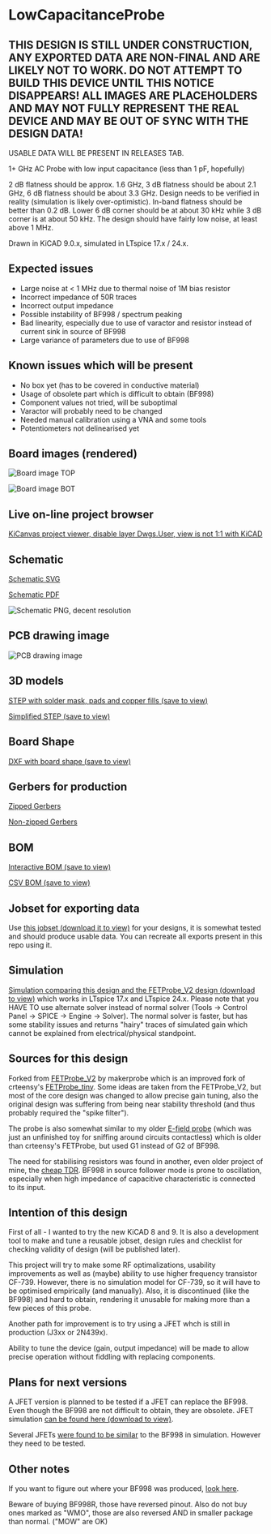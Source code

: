 # LowCapacitanceProbe

## THIS DESIGN IS STILL UNDER CONSTRUCTION, ANY EXPORTED DATA ARE NON-FINAL AND ARE LIKELY NOT TO WORK. DO NOT ATTEMPT TO BUILD THIS DEVICE UNTIL THIS NOTICE DISAPPEARS! ALL IMAGES ARE PLACEHOLDERS AND MAY NOT FULLY REPRESENT THE REAL DEVICE AND MAY BE OUT OF SYNC WITH THE DESIGN DATA!

USABLE DATA WILL BE PRESENT IN RELEASES TAB.

1+ GHz AC Probe with low input capacitance (less than 1 pF, hopefully)

2 dB flatness should be approx. 1.6 GHz, 3 dB flatness should be about 2.1 GHz, 6 dB flatness should be about 3.3 GHz. Design needs to be verified in reality (simulation is likely over-optimistic). In-band flatness should be better than 0.2 dB. Lower 6 dB corner should be at about 30 kHz while 3 dB corner is at about 50 kHz. The design should have fairly low noise, at least above 1 MHz.

Drawn in KiCAD 9.0.x, simulated in LTspice 17.x / 24.x.

## Expected issues

* Large noise at < 1 MHz due to thermal noise of 1M bias resistor
* Incorrect impedance of 50R traces
* Incorrect output impedance
* Possible instability of BF998 / spectrum peaking
* Bad linearity, especially due to use of varactor and resistor instead of current sink in source of BF998
* Large variance of parameters due to use of BF998

## Known issues which will be present

* No box yet (has to be covered in conductive material)
* Usage of obsolete part which is difficult to obtain (BF998)
* Component values not tried, will be suboptimal
* Varactor will probably need to be changed
* Needed manual calibration using a VNA and some tools
* Potentiometers not delinearised yet

## Board images (rendered)

![Board image TOP](https://github.com/MR-DOS/LowCapacitanceProbe/raw/main/Exports/Images_render/top.png)

![Board image BOT](https://github.com/MR-DOS/LowCapacitanceProbe/raw/main/Exports/Images_render/bot.png)

## Live on-line project browser

[KiCanvas project viewer, disable layer Dwgs.User, view is not 1:1 with KiCAD](https://kicanvas.org/?github=https%3A%2F%2Fgithub.com%2FMR-DOS%2FLowCapacitanceProbe%2Ftree%2Fmain)

## Schematic

[Schematic SVG](https://github.com/MR-DOS/LowCapacitanceProbe/raw/main/Exports/Schematic/LowCapacitanceProbe.svg)

[Schematic PDF](https://github.com/MR-DOS/LowCapacitanceProbe/raw/main/Exports/Schematic/LowCapacitanceProbe.pdf)

![Schematic PNG, decent resolution](https://github.com/MR-DOS/LowCapacitanceProbe/raw/main/Exports/Schematic/LowCapacitanceProbe.png)

## PCB drawing image

![PCB drawing image](https://github.com/MR-DOS/LowCapacitanceProbe/raw/main/Exports/Images_render/LowCapacitanceProbe.png)

## 3D models

[STEP with solder mask, pads and copper fills (save to view)](https://github.com/MR-DOS/LowCapacitanceProbe/raw/main/Exports/3D/board.step)

[Simplified STEP (save to view)](https://github.com/MR-DOS/LowCapacitanceProbe/raw/main/Exports/3D/simplified/simplified.step)

## Board Shape

[DXF with board shape (save to view)](https://github.com/MR-DOS/LowCapacitanceProbe/raw/main/Exports/DXF/LowCapacitanceProbe-Edge_Cuts.dxf)

## Gerbers for production

[Zipped Gerbers](https://github.com/MR-DOS/LowCapacitanceProbe/raw/main/Exports/Gerbers/ZIP/LowCapacitanceProbe_v1.0.0.zip)

[Non-zipped Gerbers](https://github.com/MR-DOS/LowCapacitanceProbe/raw/main/Exports/Gerbers/)

## BOM

[Interactive BOM (save to view)](https://github.com/MR-DOS/LowCapacitanceProbe/raw/main/Exports/BOM/LowCapacitanceProbe_Interactive_BOM.html)

[CSV BOM (save to view)](https://github.com/MR-DOS/LowCapacitanceProbe/raw/main/Exports/BOM/LowCapacitanceProbe.csv)

## Jobset for exporting data

Use [this jobset (download it to view)](https://github.com/MR-DOS/LowCapacitanceProbe/raw/main/Outputs.kicad_jobset) for your designs, it is somewhat tested and should produce usable data. You can recreate all exports present in this repo using it.

## Simulation

[Simulation comparing this design and the FETProbe_V2 design (download to view)](https://github.com/MR-DOS/LowCapacitanceProbe/raw/main/Simulation/probe.asc) which works in LTspice 17.x and LTspice 24.x. Please note that you HAVE TO use alternate solver instead of normal solver (Tools -> Control Panel -> SPICE -> Engine -> Solver). The normal solver is faster, but has some stability issues and returns "hairy" traces of simulated gain which cannot be explained from electrical/physical standpoint.

## Sources for this design

Forked from [FETProbe_V2](https://github.com/makerprobe/FETProbe_V2) by makerprobe which is an improved fork of crteensy's [FETProbe_tiny](https://github.com/crteensy/FETProbe_tiny). Some ideas are taken from the FETProbe_V2, but most of the core design was changed to allow precise gain tuning, also the original design was suffering from being near stability threshold (and thus probably required the "spike filter").

The probe is also somewhat similar to my older [E-field probe](https://hackaday.io/project/169611-simple-e-field-probe) (which was just an unfinished toy for sniffing around circuits contactless) which is older than crteensy's FETProbe, but used G1 instead of G2 of BF998.

The need for stabilising resistors was found in another, even older project of mine, the [cheap TDR](https://github.com/MR-DOS/TDR_diploma_thesis). BF998 in source follower mode is prone to oscillation, especially when high impedance of capacitive characteristic is connected to its input.

## Intention of this design

First of all - I wanted to try the new KiCAD 8 and 9. It is also a development tool to make and tune a reusable jobset, design rules and checklist for checking validity of design (will be published later).

This project will try to make some RF optimalizations, usability improvements as well as (maybe) ability to use higher frequency transistor CF-739. However, there is no simulation model for CF-739, so it will have to be optimised empirically (and manually). Also, it is discontinued (like the BF998) and hard to obtain, rendering it unusable for making more than a few pieces of this probe.

Another path for improvement is to try using a JFET whch is still in production (J3xx or 2N439x).

Ability to tune the device (gain, output impedance) will be made to allow precise operation without fiddling with replacing components.

## Plans for next versions

A JFET version is planned to be tested if a JFET can replace the BF998. Even though the BF998 are not difficult to obtain, they are obsolete.
JFET simulation [can be found here (download to view)](https://github.com/MR-DOS/LowCapacitanceProbe/raw/main/Simulation/probe_jfet.asc).

Several JFETs [were found to be similar](https://github.com/MR-DOS/LowCapacitanceProbe/raw/main/Simulation/jfet_sim_notes.txt) to the BF998 in simulation. However they need to be tested.

## Other notes

If you want to figure out where your BF998 was produced, [look here](http://sp7pki.iq24.pl/default.asp?grupa=3536&temat=449565).

Beware of buying BF998R, those have reversed pinout. Also do not buy ones marked as "WMO", those are also reversed AND in smaller package than normal. ("MOW" are OK)